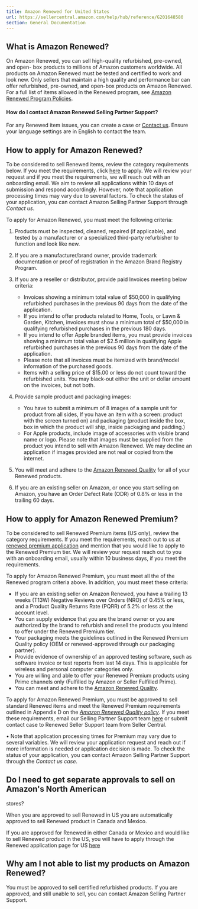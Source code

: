 ```yaml
---
title: Amazon Renewed for United States
url: https://sellercentral.amazon.com/help/hub/reference/G201648580
section: General Documentation
---
```


##  What is Amazon Renewed?

On Amazon Renewed, you can sell high-quality refurbished, pre-owned, and open-
box products to millions of Amazon customers worldwide. All products on Amazon
Renewed must be tested and certified to work and look new. Only sellers that
maintain a high quality and performance bar can offer refurbished, pre-owned,
and open-box products on Amazon Renewed. For a full list of items allowed in
the Renewed program, see [Amazon Renewed Program
Policies](/gp/help/GZZVY5QX4DZHWHSW).

#### How do I contact Amazon Renewed Selling Partner Support?

For any Renewed item issues, you can create a case or [Contact
us](/help/hub/support/SOA). Ensure your language settings are in English to
contact the team.

##  How to apply for Amazon Renewed?

To be considered to sell Renewed items, review the category requirements
below. If you meet the requirements, click
[here](https://services.amazon.com/renewed.html) to apply. We will review your
request and if you meet the requirements, we will reach out with an onboarding
email. We aim to review all applications within 10 days of submission and
respond accordingly. However, note that application processing times may vary
due to several factors. To check the status of your application, you can
contact Amazon Selling Partner Support through _Contact us_.

To apply for Amazon Renewed, you must meet the following criteria:

  1. Products must be inspected, cleaned, repaired (if applicable), and tested by a manufacturer or a specialized third-party refurbisher to function and look like new.

  2. If you are a manufacturer/brand owner, provide trademark documentation or proof of registration in the Amazon Brand Registry Program.

  3. If you are a reseller or distributor, provide paid Invoices meeting below criteria: 
     * Invoices showing a minimum total value of $50,000 in qualifying refurbished purchases in the previous 90 days from the date of the application. 
     * If you intend to offer products related to Home, Tools, or Lawn & Garden, Kitchen, invoices must show a minimum total of $50,000 in qualifying refurbished purchases in the previous 180 days.
     * If you intend to offer Apple branded items, you must provide invoices showing a minimum total value of $2.5 million in qualifying Apple refurbished purchases in the previous 90 days from the date of the application. 
     * Please note that all invoices must be itemized with brand/model information of the purchased goods.
     * Items with a selling price of $15.00 or less do not count toward the refurbished units. You may black-out either the unit or dollar amount on the invoices, but not both. 

  4. Provide sample product and packaging images: 
     * You have to submit a minimum of 8 images of a sample unit for product from all sides, If you have an item with a screen: product with the screen turned on) and packaging (product inside the box, box in which the product will ship, inside packaging and padding.) 
     * For Apple products, include image of accessories with visible brand name or logo. Please note that images must be supplied from the product you intend to sell with Amazon Renewed. We may decline an application if images provided are not real or copied from the internet.

  5. You will meet and adhere to the [Amazon Renewed Quality](https://www.sellercentral.amazon.dev/gp/help/G202190320) for all of your Renewed products. 

  6. If you are an existing seller on Amazon, or once you start selling on Amazon, you have an Order Defect Rate (ODR) of 0.8% or less in the trailing 60 days.

## How to apply for Amazon Renewed Premium?

To be considered to sell Renewed Premium items (US only), review the category
requirements. If you meet the requirements, reach out to us at [renewed
premium application](mailto:renewed-premium-application@amazon.com) and
mention that you would like to apply to the Renewed Premium tier. We will
review your request reach out to you with an onboarding email, usually within
10 business days, if you meet the requirements.

To apply for Amazon Renewed Premium, you must meet all the of the Renewed
program criteria above. In addition, you must meet these criteria:

  * If you are an existing seller on Amazon Renewed, you have a trailing 13 weeks (T13W) Negative Reviews over Orders (NRO) of 0.45% or less, and a Product Quality Returns Rate (PQRR) of 5.2% or less at the account level.
  * You can supply evidence that you are the brand owner or you are authorized by the brand to refurbish and resell the products you intend to offer under the Renewed Premium tier.
  * Your packaging meets the guidelines outlined in the Renewed Premium Quality policy (OEM or renewed-approved through our packaging partner). 
  * Provide evidence of ownership of an approved testing software, such as software invoice or test reports from last 14 days. This is applicable for wireless and personal computer categories only.
  * You are willing and able to offer your Renewed Premium products using Prime channels only (Fulfilled by Amazon or Seller Fulfilled Prime).
  * You can meet and adhere to the [Amazon Renewed Quality](/gp/help/G202190320).

To apply for Amazon Renewed Premium, you must be approved to sell standard
Renewed items and meet the Renewed Premium requirements outlined in Appendix D
on the _[Amazon Renewed Quality
policy](https://sellercentral.amazon.com/help/hub/reference/external/G202190320)_.
If you meet these requirements, email our Selling Partner Support team
[here](mailto:sesu-us-mat-ecm-reg-std-eng-crf@amazon.com) or submit contact
case to Renewed Seller Support team from Seller Central.

• Note that application processing times for Premium may vary due to several
variables. We will review your application request and reach out if more
information is needed or application decision is made. To check the status of
your application, you can contact Amazon Selling Partner Support through the
_Contact us case_.

## Do I need to get separate approvals to sell on Amazon's North American
stores?

When you are approved to sell Renewed in US you are automatically approved to
sell Renewed product in Canada and Mexico.

If you are approved for Renewed in either Canada or Mexico and would like to
sell Renewed product in the US, you will have to apply through the Renewed
application page for US [here](https://services.amazon.com/renewed.html)

## Why am I not able to list my products on Amazon Renewed?

You must be approved to sell certified refurbished products. If you are
approved, and still unable to sell, you can contact Amazon Selling Partner
Support.

